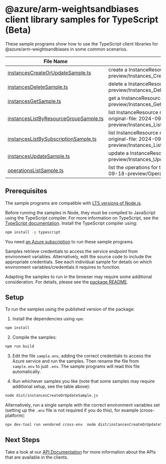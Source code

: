 # @azure/arm-weightsandbiases client library samples for TypeScript (Beta)

These sample programs show how to use the TypeScript client libraries for @azure/arm-weightsandbiases in some common scenarios.

| **File Name**                                                               | **Description**                                                                                                                            |
| --------------------------------------------------------------------------- | ------------------------------------------------------------------------------------------------------------------------------------------ |
| [instancesCreateOrUpdateSample.ts][instancescreateorupdatesample]           | create a InstanceResource x-ms-original-file: 2024-09-18-preview/Instances_CreateOrUpdate_MaximumSet_Gen.json                              |
| [instancesDeleteSample.ts][instancesdeletesample]                           | delete a InstanceResource x-ms-original-file: 2024-09-18-preview/Instances_Delete_MaximumSet_Gen.json                                      |
| [instancesGetSample.ts][instancesgetsample]                                 | get a InstanceResource x-ms-original-file: 2024-09-18-preview/Instances_Get_MaximumSet_Gen.json                                            |
| [instancesListByResourceGroupSample.ts][instanceslistbyresourcegroupsample] | list InstanceResource resources by resource group x-ms-original-file: 2024-09-18-preview/Instances_ListByResourceGroup_MaximumSet_Gen.json |
| [instancesListBySubscriptionSample.ts][instanceslistbysubscriptionsample]   | list InstanceResource resources by subscription ID x-ms-original-file: 2024-09-18-preview/Instances_ListBySubscription_MaximumSet_Gen.json |
| [instancesUpdateSample.ts][instancesupdatesample]                           | update a InstanceResource x-ms-original-file: 2024-09-18-preview/Instances_Update_MaximumSet_Gen.json                                      |
| [operationsListSample.ts][operationslistsample]                             | list the operations for the provider x-ms-original-file: 2024-09-18-preview/Operations_List_MaximumSet_Gen.json                            |

## Prerequisites

The sample programs are compatible with [LTS versions of Node.js](https://github.com/nodejs/release#release-schedule).

Before running the samples in Node, they must be compiled to JavaScript using the TypeScript compiler. For more information on TypeScript, see the [TypeScript documentation][typescript]. Install the TypeScript compiler using:

```bash
npm install -g typescript
```

You need [an Azure subscription][freesub] to run these sample programs.

Samples retrieve credentials to access the service endpoint from environment variables. Alternatively, edit the source code to include the appropriate credentials. See each individual sample for details on which environment variables/credentials it requires to function.

Adapting the samples to run in the browser may require some additional consideration. For details, please see the [package README][package].

## Setup

To run the samples using the published version of the package:

1. Install the dependencies using `npm`:

```bash
npm install
```

2. Compile the samples:

```bash
npm run build
```

3. Edit the file `sample.env`, adding the correct credentials to access the Azure service and run the samples. Then rename the file from `sample.env` to just `.env`. The sample programs will read this file automatically.

4. Run whichever samples you like (note that some samples may require additional setup, see the table above):

```bash
node dist/instancesCreateOrUpdateSample.js
```

Alternatively, run a single sample with the correct environment variables set (setting up the `.env` file is not required if you do this), for example (cross-platform):

```bash
npx dev-tool run vendored cross-env  node dist/instancesCreateOrUpdateSample.js
```

## Next Steps

Take a look at our [API Documentation][apiref] for more information about the APIs that are available in the clients.

[instancescreateorupdatesample]: https://github.com/Azure/azure-sdk-for-js/blob/main/sdk/liftrweightsandbiases/arm-weightsandbiases/samples/v1-beta/typescript/src/instancesCreateOrUpdateSample.ts
[instancesdeletesample]: https://github.com/Azure/azure-sdk-for-js/blob/main/sdk/liftrweightsandbiases/arm-weightsandbiases/samples/v1-beta/typescript/src/instancesDeleteSample.ts
[instancesgetsample]: https://github.com/Azure/azure-sdk-for-js/blob/main/sdk/liftrweightsandbiases/arm-weightsandbiases/samples/v1-beta/typescript/src/instancesGetSample.ts
[instanceslistbyresourcegroupsample]: https://github.com/Azure/azure-sdk-for-js/blob/main/sdk/liftrweightsandbiases/arm-weightsandbiases/samples/v1-beta/typescript/src/instancesListByResourceGroupSample.ts
[instanceslistbysubscriptionsample]: https://github.com/Azure/azure-sdk-for-js/blob/main/sdk/liftrweightsandbiases/arm-weightsandbiases/samples/v1-beta/typescript/src/instancesListBySubscriptionSample.ts
[instancesupdatesample]: https://github.com/Azure/azure-sdk-for-js/blob/main/sdk/liftrweightsandbiases/arm-weightsandbiases/samples/v1-beta/typescript/src/instancesUpdateSample.ts
[operationslistsample]: https://github.com/Azure/azure-sdk-for-js/blob/main/sdk/liftrweightsandbiases/arm-weightsandbiases/samples/v1-beta/typescript/src/operationsListSample.ts
[apiref]: https://learn.microsoft.com/javascript/api/@azure/arm-weightsandbiases?view=azure-node-preview
[freesub]: https://azure.microsoft.com/free/
[package]: https://github.com/Azure/azure-sdk-for-js/tree/main/sdk/liftrweightsandbiases/arm-weightsandbiases/README.md
[typescript]: https://www.typescriptlang.org/docs/home.html
